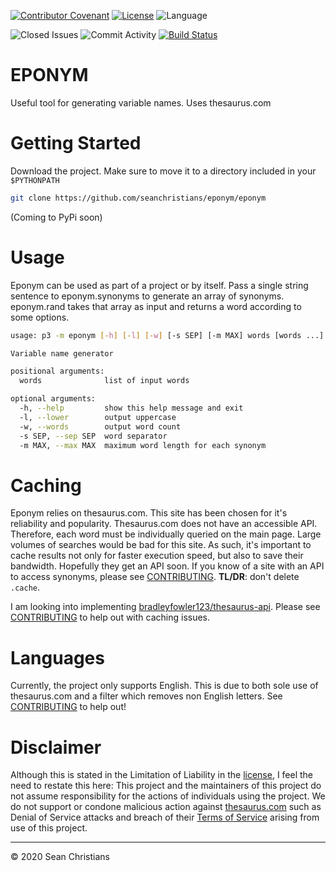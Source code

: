 [![Contributor Covenant](https://img.shields.io/badge/Contributor%20Covenant-v2.0%20adopted-ff69b4)](./CODE_OF_CONDUCT.md)
[![License](https://img.shields.io/github/license/seanchristians/eponym)](./LICENSE)
![Language](https://img.shields.io/github/languages/top/seanchristians/eponym)

![Closed Issues](https://img.shields.io/github/issues-closed/seanchristians/eponym)
![Commit Activity](https://img.shields.io/github/commit-activity/y/seanchristians/eponym)
[![Build Status](https://travis-ci.org/seanchristians/eponym.svg?branch=master)](https://travis-ci.org/seanchristians/eponym)

# EPONYM

Useful tool for generating variable names. Uses thesaurus.com

# Getting Started

Download the project. Make sure to move it to a directory included in your `$PYTHONPATH`
```sh
git clone https://github.com/seanchristians/eponym/eponym
```
(Coming to PyPi soon)

# Usage

Eponym can be used as part of a project or by itself. Pass a single string sentence to eponym.synonyms to generate an array of synonyms. eponym.rand takes that array as input and returns a word according to some options.

```sh
usage: p3 -m eponym [-h] [-l] [-w] [-s SEP] [-m MAX] words [words ...]

Variable name generator

positional arguments:
  words              list of input words

optional arguments:
  -h, --help         show this help message and exit
  -l, --lower        output uppercase
  -w, --words        output word count
  -s SEP, --sep SEP  word separator
  -m MAX, --max MAX  maximum word length for each synonym
```

# Caching

Eponym relies on thesaurus.com. This site has been chosen for it's reliability and popularity. Thesaurus.com does not have an accessible API. Therefore, each word must be individually queried on the main page. Large volumes of searches would be bad for this site. As such, it's important to cache results not only for faster execution speed, but also to save their bandwidth. Hopefully they get an API soon. If you know of a site with an API to access synonyms, please see [CONTRIBUTING](./CONTRIBUTING.md). **TL/DR**: don't delete `.cache`.

I am looking into implementing [bradleyfowler123/thesaurus-api](https://github.com/bradleyfowler123/thesaurus-api). Please see [CONTRIBUTING](./CONTRIBUTING.md) to help out with caching issues.

# Languages

Currently, the project only supports English. This is due to both sole use of thesaurus.com and a filter which removes non English letters. See [CONTRIBUTING](./CONTRIBUTING.md) to help out!

# Disclaimer

Although this is stated in the Limitation of Liability in the [license](./LICENSE), I feel the need to restate this here: This project and the maintainers of this project do not assume responsibility for the actions of individuals using the project. We do not support or condone malicious action against [thesaurus.com](https://www.thesaurus.com) such as Denial of Service attacks and breach of their [Terms of Service](https://www.dictionary.com/e/terms/) arising from use of this project.

---

© 2020 Sean Christians